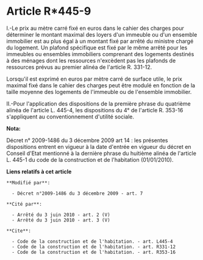 # Article R*445-9

I.-Le prix au mètre carré fixé en euros dans le cahier des charges pour déterminer le montant maximal des loyers d'un
immeuble ou d'un ensemble immobilier est au plus égal à un montant fixé par arrêté du ministre chargé du logement. Un plafond
spécifique est fixé par le même arrêté pour les immeubles ou ensembles immobiliers comprenant des logements destinés à des
ménages dont les ressources n'excèdent pas les plafonds de ressources prévus au premier alinéa de l'article R. 331-12. 

Lorsqu'il est exprimé en euros par mètre carré de surface utile, le prix maximal fixé dans le cahier des charges peut être
modulé en fonction de la taille moyenne des logements de l'immeuble ou de l'ensemble immobilier. 

II.-Pour l'application des dispositions de la première phrase du quatrième alinéa de l'article L. 445-4, les dispositions du
4° de l'article R. 353-16 s'appliquent au conventionnement d'utilité sociale.

**Nota:**

Décret n° 2009-1486 du 3 décembre 2009 art 14 : les présentes dispositions entrent en vigueur à la date d'entrée en vigueur
du décret en Conseil d'Etat mentionné à la dernière phrase du huitième alinéa de l'article L. 445-1 du code de la
construction et de l'habitation (01/01/2010).

**Liens relatifs à cet article**

	**Modifié par**:

	  - Décret n°2009-1486 du 3 décembre 2009 - art. 7

	**Cité par**:

	  - Arrêté du 3 juin 2010 - art. 2 (V)
	  - Arrêté du 3 juin 2010 - art. 3 (V)

	**Cite**:

	  - Code de la construction et de l'habitation. - art. L445-4
	  - Code de la construction et de l'habitation. - art. R331-12
	  - Code de la construction et de l'habitation. - art. R353-16

